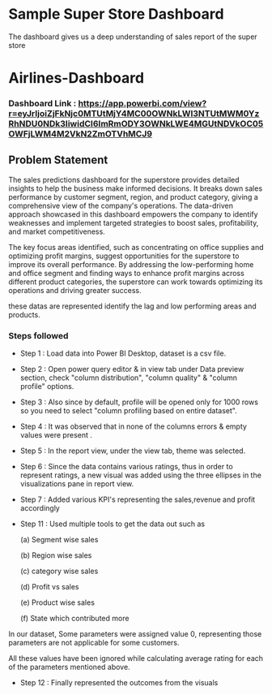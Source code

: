 
# Sample Super Store Dashboard

The dashboard gives us a deep understanding of sales report of the super store

# Airlines-Dashboard

### Dashboard Link : https://app.powerbi.com/view?r=eyJrIjoiZjFkNjc0MTUtMjY4MC00OWNkLWI3NTUtMWM0YzRhNDU0NDk3IiwidCI6ImRmODY3OWNkLWE4MGUtNDVkOC05OWFjLWM4M2VkN2ZmOTVhMCJ9

## Problem Statement

The sales predictions dashboard for the superstore provides detailed insights to help the business make informed decisions. It breaks down sales performance by customer segment, region, and product category, giving a comprehensive view of the company's operations. The data-driven approach showcased in this dashboard empowers the company to identify weaknesses and implement targeted strategies to boost sales, profitability, and market competitiveness.

The key focus areas identified, such as concentrating on office supplies and optimizing profit margins, suggest opportunities for the superstore to improve its overall performance. By addressing the low-performing home and office segment and finding ways to enhance profit margins across different product categories, the superstore can work towards optimizing its operations and driving greater success.

these datas are represented identify the lag and low performing areas and products.


### Steps followed 

- Step 1 : Load data into Power BI Desktop, dataset is a csv file.
- Step 2 : Open power query editor & in view tab under Data preview section, check "column distribution", "column quality" & "column profile" options.
- Step 3 : Also since by default, profile will be opened only for 1000 rows so you need to select "column profiling based on entire dataset".
- Step 4 : It was observed that in none of the columns errors & empty values were present .
- Step 5 : In the report view, under the view tab, theme was selected.
- Step 6 : Since the data contains various ratings, thus in order to represent ratings, a new visual was added using the three ellipses in the visualizations pane in report view. 
- Step 7 : Added various KPI's representing the sales,revenue and profit accordingly


- Step 11 : Used multiple tools to get the data out such as

  (a) Segment wise sales

  (b) Region wise sales
  
  (c) category wise sales
  
  (d) Profit vs sales
  
  (e) Product wise sales
  
  (f) State which contributed more

 
  
In our dataset, Some parameters were assigned value 0, representing those parameters are not applicable for some customers.

All these values have been ignored while calculating average rating for each of the parameters mentioned above.

- Step 12 : Finally represented the outcomes from the visuals 



